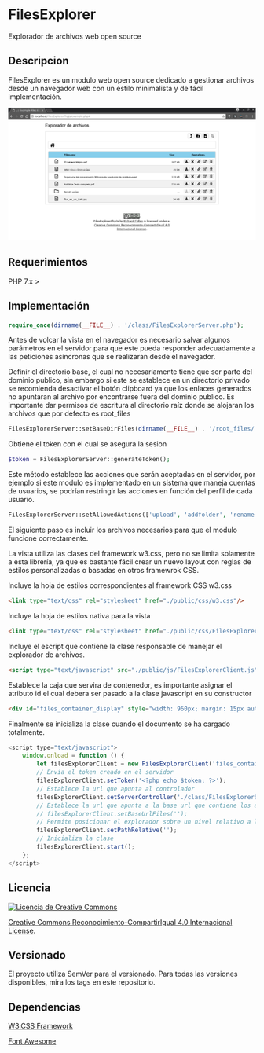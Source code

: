 # FilesExplorer
Explorador de archivos web open source
## Descripcion

FilesExplorer es un modulo web open source dedicado a gestionar archivos desde un navegador web con un estilo minimalista y de fácil implementación.

![Image description](https://github.com/RichardCollao/FilesExplorer/blob/master/docs/Captura%20de%20pantalla.png)

## Requerimientos
PHP 7.x >



## Implementación

```php
require_once(dirname(__FILE__) . '/class/FilesExplorerServer.php');
```
Antes de volcar la vista en el navegador es necesario salvar algunos parámetros en el servidor para que este pueda responder adecuadamente a las peticiones asíncronas que se realizaran desde el navegador.


Definir el directorio base, el cual no necesariamente tiene que ser parte del dominio publico, sin embargo si este se establece en un directorio privado se recomienda desactivar el botón clipboard ya que los enlaces generados no apuntaran al archivo por encontrarse fuera del dominio publico.
Es importante dar permisos de escritura al directorio raíz donde se alojaran los archivos que por defecto es  root_files 

```php
FilesExplorerServer::setBaseDirFiles(dirname(__FILE__) . '/root_files/');
```
Obtiene el token con el cual se asegura la sesion
```php
$token = FilesExplorerServer::generateToken();
```


Este método establece las acciones que serán aceptadas en el servidor, por ejemplo si este modulo es implementado en un sistema que maneja cuentas de usuarios, se podrían restringir las acciones en función del perfil de cada usuario.

```php
FilesExplorerServer::setAllowedActions(['upload', 'addfolder', 'rename', 'move', 'delete']);
```

El siguiente paso es incluir los archivos necesarios para que el modulo funcione correctamente.

La vista utiliza las clases del framework w3.css, pero no se limita solamente a esta librería, ya que es bastante fácil crear un nuevo layout con reglas de estilos personalizadas o basadas en otros framewrok CSS.

Incluye la hoja de estilos correspondientes al framework CSS w3.css
```html
<link type="text/css" rel="stylesheet" href="./public/css/w3.css"/>
```

Incluye la hoja de estilos nativa para la vista 
```html
<link type="text/css" rel="stylesheet" href="./public/css/FilesExplorer.css"/>
```

Incluye el escript que contiene la clase responsable de manejar el explorador de archivos.
```html
<script type="text/javascript" src="./public/js/FilesExplorerClient.js"></script>
```

Establece la caja que servira de contenedor, es importante asignar el atributo id el cual debera ser pasado a la clase javascript en su constructor
```html
<div id="files_container_display" style="width: 960px; margin: 15px auto; border:1px solid silver"></div>
```
Finalmente se inicializa la clase cuando el documento se ha cargado totalmente.
```javascript
<script type="text/javascript">
    window.onload = function () {
        let filesExplorerClient = new FilesExplorerClient('files_container_display');
        // Envia el token creado en el servidor 
        filesExplorerClient.setToken('<?php echo $token; ?>');
        // Establece la url que apunta al controlador
        filesExplorerClient.setServerController('./class/FilesExplorerServer.php');
        // Establece la url que apunta a la base url que contiene los archivos
        // filesExplorerClient.setBaseUrlFiles('');
        // Permite posicionar el explorador sobre un nivel relativo a la ruta establecida como base
        filesExplorerClient.setPathRelative('');
        // Inicializa la clase
        filesExplorerClient.start();
    };
</script>
```

## Licencia

 <a rel="license" href="http://creativecommons.org/licenses/by-sa/4.0/">
                <img alt="Licencia de Creative Commons" style="border-width:0" src="https://i.creativecommons.org/l/by-sa/4.0/88x31.png" />
</a>

<a rel="license" href="http://creativecommons.org/licenses/by-sa/4.0/">Creative Commons Reconocimiento-CompartirIgual 4.0 Internacional License</a>.

## Versionado
El proyecto utiliza SemVer para el versionado. Para todas las versiones disponibles, mira los tags en este repositorio.

## Dependencias
[W3.CSS Framework](https://www.w3schools.com/w3css/ "W3.CSS Framework")

[Font Awesome](https://fontawesome.com/icons?d=gallery&m=free "Font Awesome Search Icons:  Search icons...  Search! Search! Start Icons Docs Support Plans Blog")
